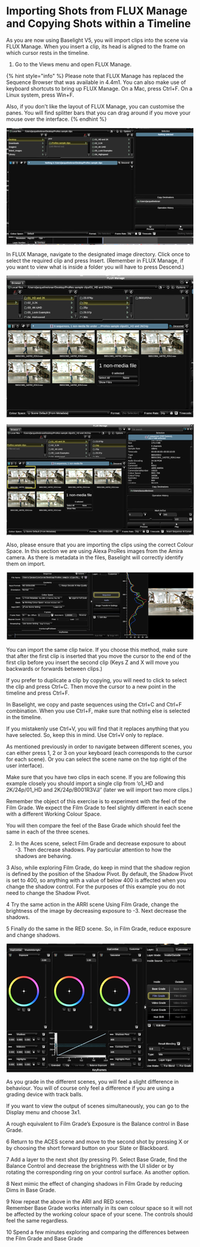 # Importing Shots from FLUX Manage and Copying Shots within a Timeline



As you are now using Baselight V5, you will import clips into the scene via FLUX Manage. When you insert a clip, its head is aligned to the frame on which cursor rests in the timeline.

1. Go to the Views menu and open FLUX Manage.





{% hint style="info" %}
Please note that FLUX Manage has replaced the Sequence Browser that was available in 4.4m1. You can also make use of keyboard shortcuts to bring up FLUX Manage. On a Mac, press Ctrl+F. On a Linux system, press Win+F.

Also, if you don't like the layout of FLUX Manage, you can customise the panes. You will find splitter bars that you can drag around if you move your mouse over the interface.
{% endhint %}



![Image 50. FLUX Manage Window. FLUX Manage allows you to do a number of useful operations. You can insert clips into the timeline as well as preview clips them.](../.gitbook/assets/2021-10-06-01.59.26.png)





In FLUX Manage, navigate to the designated image directory. Click once to select the required clip and press Insert. \(Remember in FLUX Manage, if you want to view what is inside a folder you will have to press Descend.\)



![Image 51. FLUX Manage window after Descend has been pressed](../.gitbook/assets/2021-10-06-02.00.01.png)



![Image 52. FLUX Manage window with a clip selected. When a clip is selected it is possible to view the metadata of the clip.](../.gitbook/assets/2021-10-06-02.00.25.png)





Also, please ensure that you are importing the clips using the correct Colour Space. In this section we are using Alexa ProRes images from the Amira camera. As there is metadata in the files, Baselight will correctly identify them on import.





![Image 53. Sequence operator in Layer 0. This indicates how the images have been identified on import. In this image, the selected file is a ProRes file. In the file header, there is metadata which identifies the colour space associated with the clip.](../.gitbook/assets/2021-10-06-02.00.50.png)







You can import the same clip twice. If you choose this method, make sure that after the first clip is inserted that you move the cursor to the end of the first clip before you insert the second clip \(Keys Z and X will move you backwards or forwards between clips.\)

If you prefer to duplicate a clip by copying, you will need to click to select the clip and press Ctrl+C. Then move the cursor to a new point in the timeline and press Ctrl+F.

In Baselight, we copy and paste sequences using the Ctrl+C and Ctrl+F combination. When you use Ctrl+F, make sure that nothing else is selected in the timeline.

If you mistakenly use Ctrl+V, you will find that it replaces anything that you have selected. So, keep this in mind. Use Ctrl+V only to replace.

As mentioned previously in order to navigate between different scenes, you can either press 1, 2 or 3 on your keyboard \(each corresponds to the cursor for each scene\). Or you can select the scene name on the top right of the user interface\).

Make sure that you have two clips in each scene. If you are following this example closely you should import a single clip from ‘o1\_HD and 2K/24p/01\_HD and 2K/24p/B001R3VJ/’ \(later we will import two more clips.\)

Remember the object of this exercise is to experiment with the feel of the Film Grade. We expect the Film Grade to feel slightly different in each scene with a different Working Colour Space.

You will then compare the feel of the Base Grade which should feel the same in each of the three scenes.

2.  In the Aces scene, select Film Grade and decrease exposure to about -3. Then decrease shadows. Pay particular attention to how the shadows are behaving.

3  Also, while exploring Film Grade, do keep in mind that the shadow region is defined by the position of the Shadow Pivot. By default, the Shadow Pivot is set to 400, so anything with a value of below 400 is affected when you change the shadow control. For the purposes of this example you do not need to change the Shadow Pivot.

4  Try the same action in the ARRI scene Using Film Grade, change the brightness of the image by decreasing exposure to -3. Next decrease the shadows.



5 Finally do the same in the RED scene. So, in Film Grade, reduce exposure and change shadows.



![Image 54. Film Grade with the Exposure changed to -3.00.](../.gitbook/assets/2021-10-06-02.02.22.png)





As you grade in the different scenes, you will feel a slight difference in behaviour. You will of course only feel a difference if you are using a grading device with track balls.

If you want to view the output of scenes simultaneously, you can go to the Display menu and choose 3x1.

A rough equivalent to Film Grade’s Exposure is the Balance control in Base Grade.

6  Return to the ACES scene and move to the second shot by pressing X or by choosing the short forward button on your Slate or Blackboard.

7  Add a layer to the next shot \(by pressing P\). Select Base Grade, find the Balance Control and decrease the brightness with the UI slider or by rotating the corresponding ring on your control surface. As another option.

8  Next mimic the effect of changing shadows in Film Grade by reducing Dims in Base Grade.

9  Now repeat the above in the ARII and RED scenes.  
 Remember Base Grade works internally in its own colour space so it will not be affected by the working colour space of your scene. The controls should feel the same regardless.

10  Spend a few minutes exploring and comparing the differences between the Film Grade and Base Grade

